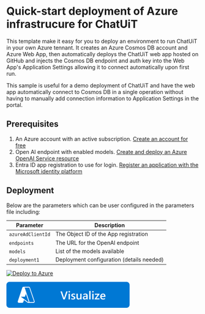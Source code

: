 # Quick-start deployment of Azure infrastrucure for ChatUiT

This template make it easy for you to deploy an environment to run ChatUiT in your own Azure tennant. It creates an Azure Cosmos DB account and Azure Web App, then automatically deploys the ChatUiT web app hosted on GitHub and injects the Cosmos DB endpoint and auth key into the Web App's Application Settings allowing it to connect automatically upon first run.

This sample is useful for a demo deployment of ChatUiT and have the web app automatically connect to Cosmos DB in a single operation without having to manually add connection information to Application Settings in the portal.

## Prerequisites

1. An Azure account with an active subscription. [Create an account for free](https://azure.microsoft.com/free/?ref=microsoft.com&utm_source=microsoft.com&utm_medium=docs&utm_campaign=visualstudio)
2. Open AI endpoint with enabled models. [Create and deploy an Azure OpenAI Service resource](https://learn.microsoft.com/en-us/azure/ai-services/openai/how-to/create-resource?pivots=web-portal)
3. Entra ID app registration to use for login. [Register an application with the Microsoft identity platform](https://learn.microsoft.com/en-us/entra/identity-platform/quickstart-register-app?tabs=certificate)

## Deployment

Below are the parameters which can be user configured in the parameters file including:

| Parameter         | Description                                |
|-------------------|--------------------------------------------|
| `azureAdClientId` | The Object ID of the App registration      |
| `endpoints`       | The URL for the OpenAI endpoint            |
| `models`          | List of the models available               |
| `deployment1`     | Deployment configuration (details needed)  |

[![Deploy to Azure](https://aka.ms/deploytoazurebutton)](https://portal.azure.com/#create/Microsoft.Template/uri/https%3A%2F%2Fraw.githubusercontent.com%2FUiT-ITA%2FChatUiT2%2Fmaster%2Fdemo%2Fazuredeploy.json)

[![Visualize](https://raw.githubusercontent.com/Azure/azure-quickstart-templates/master/1-CONTRIBUTION-GUIDE/images/visualizebutton.svg?sanitize=true)](http://armviz.io/#/?load=https%3A%2F%2Fraw.githubusercontent.com%2FUiT-ITA%2FChatUiT2%2Fmaster%2Fdemo%2Fazuredeploy.json)